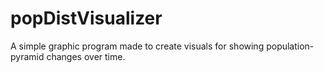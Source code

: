 # popDistVisualizer
A simple graphic program made to create visuals for showing population-pyramid changes over time.
